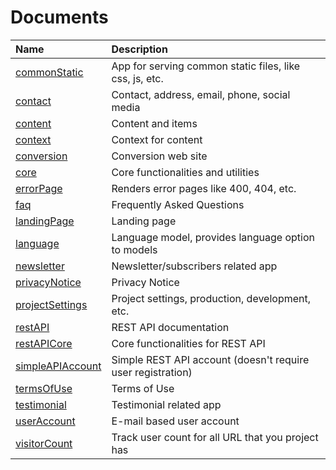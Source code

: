 # Documents

| Name                                                          | Description                                                   |
| :------------------------------------------------------------ | :----------------------------------------------------         |
| [commonStatic](COMMON_STATIC.md)                              | App for serving common static files, like css, js, etc.       |
| [contact](CONTACT.md)                                         | Contact, address, email, phone, social media                  |
| [content](CONTENT.md)                                         | Content and items                                             |
| [context](CONTEXT.md)                                         | Context for content                                           |
| [conversion](CONVERSION.md)                                   | Conversion web site                                           |
| [core](CORE.md)                                               | Core functionalities and utilities                            |
| [errorPage](ERROR_PAGE.md)                                    | Renders error pages like 400, 404, etc.                       |
| [faq](FAQ.md)                                                 | Frequently Asked Questions                                    |
| [landingPage](LANDING_PAGE.md)                                | Landing page                                                  |
| [language](LANGUAGE.md)                                       | Language model, provides language option to models            |
| [newsletter](NEWSLETTER.md)                                   | Newsletter/subscribers related app                            |
| [privacyNotice](PRIVACY_NOTICE.md)                            | Privacy Notice                                                |
| [projectSettings](PROJECT_SETTINGS.md)                        | Project settings, production, development, etc.               |
| [restAPI](REST_API.md)                                        | REST API documentation                                        |
| [restAPICore](REST_API_CORE.md)                               | Core functionalities for REST API                             |
| [simpleAPIAccount](SIMPLE_API_ACCOUNT.md)                     | Simple REST API account (doesn't require user registration)   |
| [termsOfUse](TERMS_OF_USE.md)                                 | Terms of Use                                                  |
| [testimonial](TESTIMONIAL.md)                                 | Testimonial related app                                       |
| [userAccount](USER_ACCOUNT.md)                                | E-mail based user account                                     |
| [visitorCount](VISITOR_COUNT.md)                              | Track user count for all URL that you project has             |
